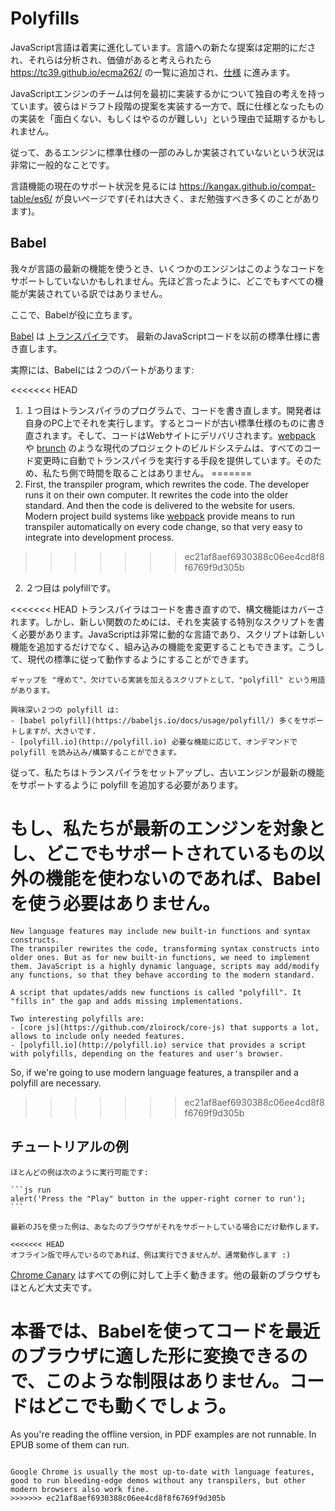 
# Polyfills

JavaScript言語は着実に進化しています。言語への新たな提案は定期的にだされ、それらは分析され、価値があると考えられたら <https://tc39.github.io/ecma262/> の一覧に追加され、[仕様](http://www.ecma-international.org/publications/standards/Ecma-262.htm) に進みます。

JavaScriptエンジンのチームは何を最初に実装するかについて独自の考えを持っています。彼らはドラフト段階の提案を実装する一方で、既に仕様となったものの実装を「面白くない、もしくはやるのが難しい」という理由で延期するかもしれません。

従って、あるエンジンに標準仕様の一部のみしか実装されていないという状況は非常に一般的なことです。

言語機能の現在のサポート状況を見るには <https://kangax.github.io/compat-table/es6/> が良いページです(それは大きく、まだ勉強すべき多くのことがあります)。

## Babel

我々が言語の最新の機能を使うとき、いくつかのエンジンはこのようなコードをサポートしていないかもしれません。先ほど言ったように、どこでもすべての機能が実装されている訳ではありません。

ここで、Babelが役に立ちます。

[Babel](https://babeljs.io) は [トランスパイラ](https://en.wikipedia.org/wiki/Source-to-source_compiler)です。
最新のJavaScriptコードを以前の標準仕様に書き直します。

実際には、Babelには２つのパートがあります:

<<<<<<< HEAD
1. １つ目はトランスパイラのプログラムで、コードを書き直します。開発者は自身のPC上でそれを実行します。するとコードが古い標準仕様のものに書き直されます。そして、コードはWebサイトにデリバリされます。[webpack](http://webpack.github.io/) や [brunch](http://brunch.io/) のような現代のプロジェクトのビルドシステムは、すべてのコード変更時に自動でトランスパイラを実行する手段を提供しています。そのため、私たち側で時間を取ることはありません。
=======
1. First, the transpiler program, which rewrites the code. The developer runs it on their own computer. It rewrites the code into the older standard. And then the code is delivered to the website for users. Modern project build systems like [webpack](http://webpack.github.io/) provide means to run transpiler automatically on every code change, so that very easy to integrate into development process.
>>>>>>> ec21af8aef6930388c06ee4cd8f8f6769f9d305b

2. ２つ目は polyfillです。

<<<<<<< HEAD
    トランスパイラはコードを書き直すので、構文機能はカバーされます。しかし、新しい関数のためには、それを実装する特別なスクリプトを書く必要があります。JavaScriptは非常に動的な言語であり、スクリプトは新しい機能を追加するだけでなく、組み込みの機能を変更することもできます。こうして、現代の標準に従って動作するようにすることができます。

    ギャップを "埋めて"、欠けている実装を加えるスクリプトとして、"polyfill" という用語があります。

    興味深い２つの polyfill は:
    - [babel polyfill](https://babeljs.io/docs/usage/polyfill/) 多くをサポートしますが、大きいです.
    - [polyfill.io](http://polyfill.io) 必要な機能に応じて、オンデマンドで polyfill を読み込み/構築することができます。

従って、私たちはトランスパイラをセットアップし、古いエンジンが最新の機能をサポートするように polyfill を追加する必要があります。

もし、私たちが最新のエンジンを対象とし、どこでもサポートされているもの以外の機能を使わないのであれば、Babelを使う必要はありません。
=======
    New language features may include new built-in functions and syntax constructs.
    The transpiler rewrites the code, transforming syntax constructs into older ones. But as for new built-in functions, we need to implement them. JavaScript is a highly dynamic language, scripts may add/modify any functions, so that they behave according to the modern standard.

    A script that updates/adds new functions is called "polyfill". It "fills in" the gap and adds missing implementations.

    Two interesting polyfills are:
    - [core js](https://github.com/zloirock/core-js) that supports a lot, allows to include only needed features.
    - [polyfill.io](http://polyfill.io) service that provides a script with polyfills, depending on the features and user's browser.

So, if we're going to use modern language features, a transpiler and a polyfill are necessary.
>>>>>>> ec21af8aef6930388c06ee4cd8f8f6769f9d305b

## チュートリアルの例 


````online
ほとんどの例は次のように実行可能です:

```js run
alert('Press the "Play" button in the upper-right corner to run');
```

最新のJSを使った例は、あなたのブラウザがそれをサポートしている場合にだけ動作します。
````

```offline
<<<<<<< HEAD
オフライン版で呼んでいるのであれば、例は実行できませんが、通常動作します :)
```

[Chrome Canary](https://www.google.com/chrome/browser/canary.html) はすべての例に対して上手く動きます。他の最新のブラウザもほとんど大丈夫です。

本番では、Babelを使ってコードを最近のブラウザに適した形に変換できるので、このような制限はありません。コードはどこでも動くでしょう。
=======
As you're reading the offline version, in PDF examples are not runnable. In EPUB some of them can run.
```

Google Chrome is usually the most up-to-date with language features, good to run bleeding-edge demos without any transpilers, but other modern browsers also work fine.
>>>>>>> ec21af8aef6930388c06ee4cd8f8f6769f9d305b
